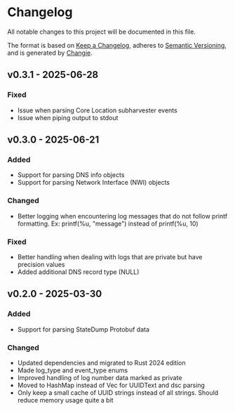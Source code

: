 # Changelog
All notable changes to this project will be documented in this file.

The format is based on [Keep a Changelog](https://keepachangelog.com/en/1.0.0/),
adheres to [Semantic Versioning](https://semver.org/spec/v2.0.0.html),
and is generated by [Changie](https://github.com/miniscruff/changie).


## v0.3.1 - 2025-06-28
### Fixed
* Issue when parsing Core Location subharvester events
* Issue when piping output to stdout

## v0.3.0 - 2025-06-21
### Added
* Support for parsing DNS info objects
* Support for parsing Network Interface (NWI) objects
### Changed
* Better logging when encountering log messages that do not follow printf formatting. Ex: printf(%u, "message") instead of printf(%u, 10)
### Fixed
* Better handling when dealing with logs that are private but have precision values
* Added additional DNS record type (NULL)

## v0.2.0 - 2025-03-30
### Added
* Support for parsing StateDump Protobuf data
### Changed
* Updated dependencies and migrated to Rust 2024 edition
* Made log_type and event_type enums
* Improved handling of log number data marked as private
* Moved to HashMap instead of Vec for UUIDText and dsc parsing
* Only keep a small cache of UUID strings instead of all strings. Should reduce memory usage quite a bit
